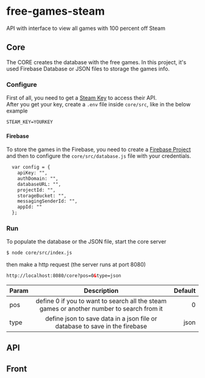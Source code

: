 # free-games-steam
API with interface to view all games with 100 percent off Steam

## Core
The CORE creates the database with the free games. In this project, it's used Firebase Database or JSON files to storage the games info.

### Configure
First of all, you need to get a [Steam Key](https://steamcommunity.com/dev/apikey) to access their API.  
After you get your key, create a `.env` file inside `core/src`, like in the below example  

```html
STEAM_KEY=YOURKEY
```

#### Firebase
To store the games in the Firebase, you need to create a [Firebase Project](https://firebase.google.com/?hl=pt-br) and then to configure the `core/src/database.js` file with your credentials.  

```html
  var config = {
    apiKey: "",
    authDomain: "",
    databaseURL: "",
    projectId: "",
    storageBucket: "",
    messagingSenderId: "",
    appId: ""
  };
```

### Run

To populate the database or the JSON file, start the core server  
```html
$ node core/src/index.js
```
then make a http request (the server runs at port 8080)

```html
http://localhost:8080/core?pos=0&type=json
```

| Param        | Description           | Default  |
| ------------- |:-------------:| -----:|
| pos    | define 0 if you to want to search all the steam games or another number to search from it  | 0 |
| type     | define json to save data in a json file or database to save in the firebase      |   json |


## API


## Front

